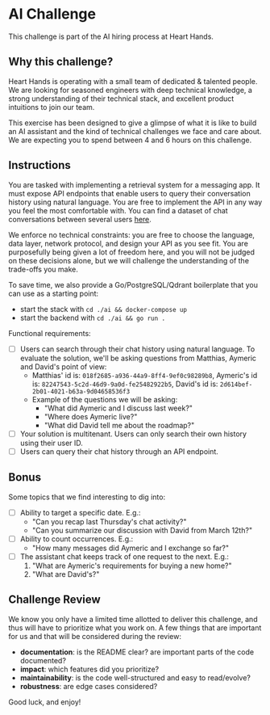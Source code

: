 # AI Challenge

This challenge is part of the AI hiring process at Heart Hands.

## Why this challenge?

Heart Hands is operating with a small team of dedicated & talented people. We
are looking for seasoned engineers with deep technical knowledge, a strong
understanding of their technical stack, and excellent product intuitions to join
our team.

This exercise has been designed to give a glimpse of what it is like to build an
AI assistant and the kind of technical challenges we face and care about. We are
expecting you to spend between 4 and 6 hours on this challenge.

## Instructions

You are tasked with implementing a retrieval system for a messaging app. It must
expose API endpoints that enable users to query their conversation history using
natural language. You are free to implement the API in any way you feel the most
comfortable with. You can find a dataset of chat conversations between several
users
[here](https://github.com/hearthandsinc/challenges/blob/main/ai/chats.json).

We enforce no technical constraints: you are free to choose the language, data
layer, network protocol, and design your API as you see fit. You are
purposefully being given a lot of freedom here, and you will not be judged on
these decisions alone, but we will challenge the understanding of the trade-offs
you make.

To save time, we also provide a Go/PostgreSQL/Qdrant boilerplate that you can use as a
starting point:
- start the stack with `cd ./ai && docker-compose up`
- start the backend with `cd ./ai && go run .`

Functional requirements:

- [ ] Users can search through their chat history using natural language. To
  evaluate the solution, we'll be asking questions from Matthias, Aymeric and
  David's point of view:
    - Matthias' id is: `018f2685-a936-44a9-8ff4-9ef0c98289b8`, Aymeric's id is: `82247543-5c2d-46d9-9a0d-fe25482922b5`, David's id is: `2d614bef-2b01-4021-b63a-9d04658536f3`
    - Example of the questions we will be asking:
        - "What did Aymeric and I discuss last week?"
        - "Where does Aymeric live?"
        - "What did David tell me about the roadmap?"
- [ ] Your solution is multitenant. Users can only search their own history using their user ID.
- [ ] Users can query their chat history through an API endpoint.

## Bonus

Some topics that we find interesting to dig into:

- [ ] Ability to target a specific date.
E.g.:
    - "Can you recap last Thursday's chat activity?"
    - "Can you summarize our discussion with David from March 12th?"
- [ ] Ability to count occurrences.
E.g.:
    - "How many messages did Aymeric and I exchange so far?"
- [ ] The assistant chat keeps track of one request to the next.
E.g.:
    1. "What are Aymeric's requirements for buying a new home?"
    2. "What are David's?"

## Challenge Review

We know you only have a limited time allotted to deliver this challenge, and thus will have to prioritize what you work on. A few things that are important for us and that will be considered during the review:

- **documentation**: is the README clear? are important parts of the code documented?
- **impact**: which features did you prioritize?
- **maintainability**: is the code well-structured and easy to read/evolve?
- **robustness**: are edge cases considered?

Good luck, and enjoy!

